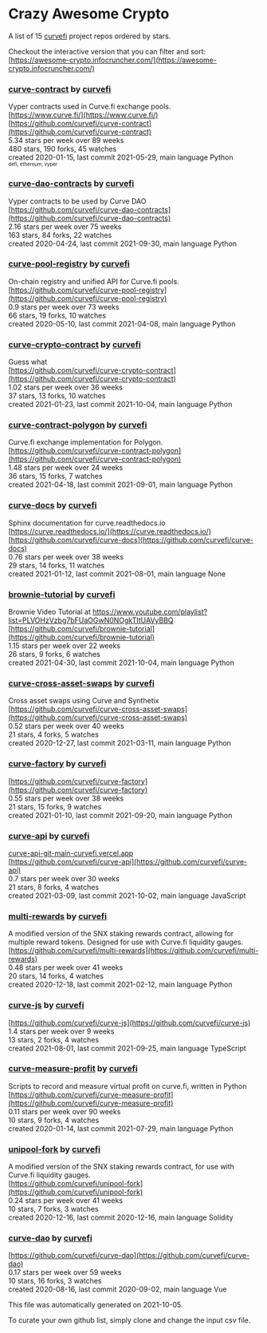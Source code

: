 # Crazy Awesome Crypto
A list of 15 [curvefi](https://github.com/curvefi) project repos ordered by stars.  

Checkout the interactive version that you can filter and sort: 
[https://awesome-crypto.infocruncher.com/](https://awesome-crypto.infocruncher.com/)  


### [curve-contract](https://github.com/curvefi/curve-contract) by [curvefi](https://github.com/curvefi)  
Vyper contracts used in Curve.fi exchange pools.  
[https://www.curve.fi/](https://www.curve.fi/)  
[https://github.com/curvefi/curve-contract](https://github.com/curvefi/curve-contract)  
5.34 stars per week over 89 weeks  
480 stars, 190 forks, 45 watches  
created 2020-01-15, last commit 2021-05-29, main language Python  
<sub><sup>defi, ethereum, vyper</sup></sub>


### [curve-dao-contracts](https://github.com/curvefi/curve-dao-contracts) by [curvefi](https://github.com/curvefi)  
Vyper contracts to be used by Curve DAO  
[https://github.com/curvefi/curve-dao-contracts](https://github.com/curvefi/curve-dao-contracts)  
2.16 stars per week over 75 weeks  
163 stars, 84 forks, 22 watches  
created 2020-04-24, last commit 2021-09-30, main language Python  


### [curve-pool-registry](https://github.com/curvefi/curve-pool-registry) by [curvefi](https://github.com/curvefi)  
On-chain registry and unified API for Curve.fi pools.  
[https://github.com/curvefi/curve-pool-registry](https://github.com/curvefi/curve-pool-registry)  
0.9 stars per week over 73 weeks  
66 stars, 19 forks, 10 watches  
created 2020-05-10, last commit 2021-04-08, main language Python  


### [curve-crypto-contract](https://github.com/curvefi/curve-crypto-contract) by [curvefi](https://github.com/curvefi)  
Guess what  
[https://github.com/curvefi/curve-crypto-contract](https://github.com/curvefi/curve-crypto-contract)  
1.02 stars per week over 36 weeks  
37 stars, 13 forks, 10 watches  
created 2021-01-23, last commit 2021-10-04, main language Python  


### [curve-contract-polygon](https://github.com/curvefi/curve-contract-polygon) by [curvefi](https://github.com/curvefi)  
Curve.fi exchange implementation for Polygon.  
[https://github.com/curvefi/curve-contract-polygon](https://github.com/curvefi/curve-contract-polygon)  
1.48 stars per week over 24 weeks  
36 stars, 15 forks, 7 watches  
created 2021-04-18, last commit 2021-09-01, main language Python  


### [curve-docs](https://github.com/curvefi/curve-docs) by [curvefi](https://github.com/curvefi)  
Sphinx documentation for curve.readthedocs.io  
[https://curve.readthedocs.io/](https://curve.readthedocs.io/)  
[https://github.com/curvefi/curve-docs](https://github.com/curvefi/curve-docs)  
0.76 stars per week over 38 weeks  
29 stars, 14 forks, 11 watches  
created 2021-01-12, last commit 2021-08-01, main language None  


### [brownie-tutorial](https://github.com/curvefi/brownie-tutorial) by [curvefi](https://github.com/curvefi)  
Brownie Video Tutorial at https://www.youtube.com/playlist?list=PLVOHzVzbg7bFUaOGwN0NOgkTItUAVyBBQ  
[https://github.com/curvefi/brownie-tutorial](https://github.com/curvefi/brownie-tutorial)  
1.15 stars per week over 22 weeks  
26 stars, 9 forks, 6 watches  
created 2021-04-30, last commit 2021-10-04, main language Python  


### [curve-cross-asset-swaps](https://github.com/curvefi/curve-cross-asset-swaps) by [curvefi](https://github.com/curvefi)  
Cross asset swaps using Curve and Synthetix  
[https://github.com/curvefi/curve-cross-asset-swaps](https://github.com/curvefi/curve-cross-asset-swaps)  
0.52 stars per week over 40 weeks  
21 stars, 4 forks, 5 watches  
created 2020-12-27, last commit 2021-03-11, main language Python  


### [curve-factory](https://github.com/curvefi/curve-factory) by [curvefi](https://github.com/curvefi)  
  
[https://github.com/curvefi/curve-factory](https://github.com/curvefi/curve-factory)  
0.55 stars per week over 38 weeks  
21 stars, 15 forks, 9 watches  
created 2021-01-10, last commit 2021-09-20, main language Python  


### [curve-api](https://github.com/curvefi/curve-api) by [curvefi](https://github.com/curvefi)  
  
[curve-api-git-main-curvefi.vercel.app](curve-api-git-main-curvefi.vercel.app)  
[https://github.com/curvefi/curve-api](https://github.com/curvefi/curve-api)  
0.7 stars per week over 30 weeks  
21 stars, 8 forks, 4 watches  
created 2021-03-09, last commit 2021-10-02, main language JavaScript  


### [multi-rewards](https://github.com/curvefi/multi-rewards) by [curvefi](https://github.com/curvefi)  
A modified version of the SNX staking rewards contract, allowing for multiple reward tokens. Designed for use with Curve.fi liquidity gauges.  
[https://github.com/curvefi/multi-rewards](https://github.com/curvefi/multi-rewards)  
0.48 stars per week over 41 weeks  
20 stars, 14 forks, 4 watches  
created 2020-12-18, last commit 2021-02-12, main language Python  


### [curve-js](https://github.com/curvefi/curve-js) by [curvefi](https://github.com/curvefi)  
  
[https://github.com/curvefi/curve-js](https://github.com/curvefi/curve-js)  
1.4 stars per week over 9 weeks  
13 stars, 2 forks, 4 watches  
created 2021-08-01, last commit 2021-09-25, main language TypeScript  


### [curve-measure-profit](https://github.com/curvefi/curve-measure-profit) by [curvefi](https://github.com/curvefi)  
Scripts to record and measure virtual profit on curve.fi, written in Python  
[https://github.com/curvefi/curve-measure-profit](https://github.com/curvefi/curve-measure-profit)  
0.11 stars per week over 90 weeks  
10 stars, 9 forks, 4 watches  
created 2020-01-14, last commit 2021-07-29, main language Python  


### [unipool-fork](https://github.com/curvefi/unipool-fork) by [curvefi](https://github.com/curvefi)  
A modified version of the SNX staking rewards contract, for use with Curve.fi liquidity gauges.  
[https://github.com/curvefi/unipool-fork](https://github.com/curvefi/unipool-fork)  
0.24 stars per week over 41 weeks  
10 stars, 7 forks, 3 watches  
created 2020-12-16, last commit 2020-12-16, main language Solidity  


### [curve-dao](https://github.com/curvefi/curve-dao) by [curvefi](https://github.com/curvefi)  
  
[https://github.com/curvefi/curve-dao](https://github.com/curvefi/curve-dao)  
0.17 stars per week over 59 weeks  
10 stars, 16 forks, 3 watches  
created 2020-08-16, last commit 2020-09-02, main language Vue  


This file was automatically generated on 2021-10-05.  

To curate your own github list, simply clone and change the input csv file.  